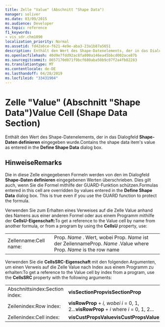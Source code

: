 ```yaml
---
title: Zelle "Value" (Abschnitt "Shape Data")
manager: soliver
ms.date: 03/09/2015
ms.audience: Developer
ms.topic: reference
f1_keywords:
- vis_sdr.chm1090
localization_priority: Normal
ms.assetid: fd42a6ce-f621-4e9e-aba3-23a1b87a5651
description: Enthält den Wert des Shape-Datenelements, der in das Dialogfeld Shape-Daten definieren eingegeben wurde.
ms.openlocfilehash: 40d9e7fdd92ac8fa800a146ea45bbcd002ace87b
ms.sourcegitcommit: 8657170d071f9bcf680aba50b9c07f2a4fb82283
ms.translationtype: MT
ms.contentlocale: de-DE
ms.lasthandoff: 04/28/2019
ms.locfileid: "33431904"
---
```

# <a name="value-cell-shape-data-section"></a><span data-ttu-id="64502-103">Zelle "Value" (Abschnitt "Shape Data")</span><span class="sxs-lookup"><span data-stu-id="64502-103">Value Cell (Shape Data Section)</span></span>

<span data-ttu-id="64502-104">Enthält den Wert des Shape-Datenelements, der in das Dialogfeld **Shape-Daten definieren** eingegeben wurde.</span><span class="sxs-lookup"><span data-stu-id="64502-104">Contains the shape data item's value as entered in the **Define Shape Data** dialog box.</span></span> 
  
## <a name="remarks"></a><span data-ttu-id="64502-105">Hinweise</span><span class="sxs-lookup"><span data-stu-id="64502-105">Remarks</span></span>

<span data-ttu-id="64502-p101">Die in diese Zelle eingegebenen Formeln werden von den im Dialogfeld **Shape-Daten definieren** eingegebenen Werten überschrieben. Dies gilt auch, wenn Sie die Formel mithilfe der GUARD-Funktion schützen.</span><span class="sxs-lookup"><span data-stu-id="64502-p101">Formulas entered in this cell are overridden by values entered in the **Define Shape Data** dialog box. This is true even if you use the GUARD function to protect the formula.</span></span> 
  
<span data-ttu-id="64502-108">Verwenden Sie zum Erhalten eines Verweises auf die Zelle Value anhand des Namens aus einer anderen Formel oder aus einem Programm mithilfe der **CellsU-Eigenschaft:**</span><span class="sxs-lookup"><span data-stu-id="64502-108">To get a reference to the Value cell by name from another formula, or from a program by using the **CellsU** property, use:</span></span> 
  
|||
|:-----|:-----|
| <span data-ttu-id="64502-109">Zellenname:</span><span class="sxs-lookup"><span data-stu-id="64502-109">Cell name:</span></span>  <br/> | <span data-ttu-id="64502-110">Prop.  *Name*  . Wert, wobei Prop.  *Name*  ist der Zeilenname</span><span class="sxs-lookup"><span data-stu-id="64502-110">Prop.  *Name*  .Value where Prop.  *Name*  is the row name</span></span>  <br/> |
   
<span data-ttu-id="64502-111">Verwenden Sie die **CellsSRC-Eigenschaft** mit den folgenden Argumenten, um einen Verweis auf die Zelle Value nach Index aus einem Programm zu erhalten:</span><span class="sxs-lookup"><span data-stu-id="64502-111">To get a reference to the Value cell by index from a program, use the **CellsSRC** property with the following arguments:</span></span> 
  
|||
|:-----|:-----|
| <span data-ttu-id="64502-112">Abschnittsindex:</span><span class="sxs-lookup"><span data-stu-id="64502-112">Section index:</span></span>  <br/> |<span data-ttu-id="64502-113">**visSectionProp**</span><span class="sxs-lookup"><span data-stu-id="64502-113">**visSectionProp**</span></span> <br/> |
| <span data-ttu-id="64502-114">Zeilenindex:</span><span class="sxs-lookup"><span data-stu-id="64502-114">Row index:</span></span>  <br/> |<span data-ttu-id="64502-115">**visRowProp**  +   *i,* *wobei i* = 0, 1, 2...</span><span class="sxs-lookup"><span data-stu-id="64502-115">**visRowProp** +  *i*  where  *i*  = 0, 1, 2...</span></span>  <br/> |
| <span data-ttu-id="64502-116">Zellenindex:</span><span class="sxs-lookup"><span data-stu-id="64502-116">Cell index:</span></span>  <br/> |<span data-ttu-id="64502-117">**visCustPropsValue**</span><span class="sxs-lookup"><span data-stu-id="64502-117">**visCustPropsValue**</span></span> <br/> |
   

